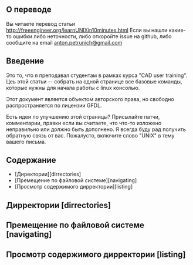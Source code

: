 ## О переводе ##

Вы читаете перевод статьи http://freeengineer.org/learnUNIXin10minutes.html
Если вы нашли какие-то ошибки либо неточности, либо откоройте issue на github, либо сообщите на email anton.petrunich@gmail.com

## Введение ##

Это то, что я преподавал студентам в рамках курса "CAD user training".
Цеь этой статьи -- собрать на одной странице все базовые команды, которые нужны для начала работы с linux консолью.

Этот документ является объектом авторского права, но свободно распространяется по лицензии GFDL.

Есть идеи по улучшению этой страницы?
Присылайте патчи, комментарии, правки если вы считаете, что что-то изложено неправильно или должно быть дополнено. Я всегда буду рад получить обратную связь от вас. Пожалусто, включите слово "UNIX" в тему вашего письма.

## Содержание ##

- [Директории][dirrectories]
- [Премещение по файловой системе][navigating]
- [Просмотр содержимого дирректории][listing]


## Дирректории [dirrectories] ##

## Премещение по файловой системе [navigating] ##

## Просмотр содержимого дирректории [listing] ##